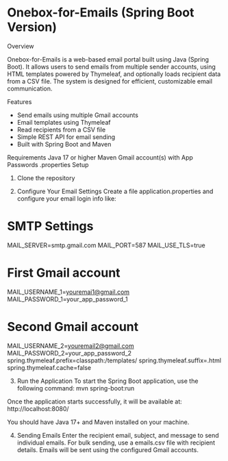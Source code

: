 # Onebox-for-Emails (Spring Boot Version)

Overview

Onebox-for-Emails is a web-based email portal built using Java (Spring Boot). It allows users to send emails from multiple sender accounts, using HTML templates powered by Thymeleaf, and optionally loads recipient data from a CSV file. The system is designed for efficient, customizable email communication.


 Features

- Send emails using multiple Gmail accounts
- Email templates using Thymeleaf
- Read recipients from a CSV file
- Simple REST API for email sending
- Built with Spring Boot and Maven

Requirements
Java 17 or higher
Maven
Gmail account(s) with App Passwords
.properties
Setup
1. Clone the repository

2. Configure Your Email Settings 
Create a file application.properties  and configure your email login info like:
# SMTP Settings
MAIL_SERVER=smtp.gmail.com
MAIL_PORT=587
MAIL_USE_TLS=true

# First Gmail account
MAIL_USERNAME_1=youremai1@gmail.com
MAIL_PASSWORD_1=your_app_password_1

# Second Gmail account
MAIL_USERNAME_2=youremail2@gmail.com
MAIL_PASSWORD_2=your_app_password_2
spring.thymeleaf.prefix=classpath:/templates/
spring.thymeleaf.suffix=.html
spring.thymeleaf.cache=false

3. Run the Application
To start the Spring Boot application, use the following command:
mvn spring-boot:run

Once the application starts successfully, it will be available at:
http://localhost:8080/

You should have Java 17+ and Maven installed on your machine.

4. Sending Emails
Enter the recipient email, subject, and message to send individual emails.
For bulk sending, use a emails.csv file with recipient details.
Emails will be sent using the configured Gmail accounts.
